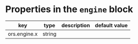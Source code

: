 # Properties in the `engine` block

| key          | type   | description | default value |
|--------------|--------|-------------|---------------|
| ors.engine.x | string |             |               |

